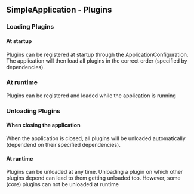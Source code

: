 ## SimpleApplication - Plugins



### Loading Plugins



#### At startup

Plugins can be registered at startup through the ApplicationConfiguration. The application will then load all plugins in the correct order (specified by dependencies).



### At runtime

Plugins can be registered and loaded while the application is running





### Unloading Plugins



#### When closing the application

When the application is closed, all plugins will be unloaded automatically (dependend on their specified dependencies).



#### At runtime

Plugins can be unloaded at any time. Unloading a plugin on which other plugins depend can lead to them getting unloaded too. However, some (core) plugins can not be unloaded at runtime